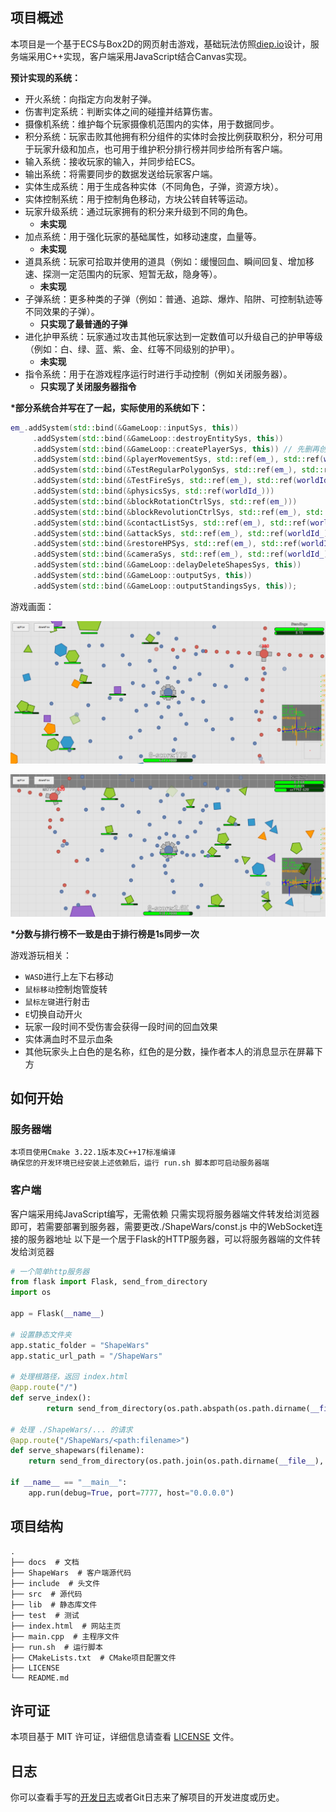 ## 项目概述
本项目是一个基于ECS与Box2D的网页射击游戏，基础玩法仿照[diep.io](https://diep.io/)设计，服务端采用C++实现，客户端采用JavaScript结合Canvas实现。

**预计实现的系统：**

- 开火系统：向指定方向发射子弹。
- 伤害判定系统：判断实体之间的碰撞并结算伤害。
- 摄像机系统：维护每个玩家摄像机范围内的实体，用于数据同步。
- 积分系统：玩家击败其他拥有积分组件的实体时会按比例获取积分，积分可用于玩家升级和加点，也可用于维护积分排行榜并同步给所有客户端。
- 输入系统：接收玩家的输入，并同步给ECS。
- 输出系统：将需要同步的数据发送给玩家客户端。
- 实体生成系统：用于生成各种实体（不同角色，子弹，资源方块）。
- 实体控制系统：用于控制角色移动，方块公转自转等运动。
- 玩家升级系统：通过玩家拥有的积分来升级到不同的角色。
     - **未实现**
- 加点系统：用于强化玩家的基础属性，如移动速度，血量等。
     - **未实现**
- 道具系统：玩家可拾取并使用的道具（例如：缓慢回血、瞬间回复、增加移速、探测一定范围内的玩家、短暂无敌，隐身等）。
     - **未实现**
- 子弹系统：更多种类的子弹（例如：普通、追踪、爆炸、陷阱、可控制轨迹等不同效果的子弹）。
     - **只实现了最普通的子弹**
- 进化护甲系统：玩家通过攻击其他玩家达到一定数值可以升级自己的护甲等级（例如：白、绿、蓝、紫、金、红等不同级别的护甲）。
     - **未实现**
- 指令系统：用于在游戏程序运行时进行手动控制（例如关闭服务器）。
     - **只实现了关闭服务器指令**

**\*部分系统合并写在了一起，实际使用的系统如下：**

```cpp
em_.addSystem(std::bind(&GameLoop::inputSys, this))
     .addSystem(std::bind(&GameLoop::destroyEntitySys, this))
     .addSystem(std::bind(&GameLoop::createPlayerSys, this)) // 先删再创建能回收一部分实体标识符
     .addSystem(std::bind(&playerMovementSys, std::ref(em_), std::ref(worldId_)))
     .addSystem(std::bind(&TestRegularPolygonSys, std::ref(em_), std::ref(worldId_), std::ref(tick_)))
     .addSystem(std::bind(&TestFireSys, std::ref(em_), std::ref(worldId_), std::ref(tick_)))
     .addSystem(std::bind(&physicsSys, std::ref(worldId_)))
     .addSystem(std::bind(&blockRotationCtrlSys, std::ref(em_)))
     .addSystem(std::bind(&blockRevolutionCtrlSys, std::ref(em_), std::ref(worldId_)))
     .addSystem(std::bind(&contactListSys, std::ref(em_), std::ref(worldId_), std::ref(tick_)))
     .addSystem(std::bind(&attackSys, std::ref(em_), std::ref(worldId_), std::ref(tick_)))
     .addSystem(std::bind(&restoreHPSys, std::ref(em_), std::ref(worldId_), std::ref(tick_)))
     .addSystem(std::bind(&cameraSys, std::ref(em_), std::ref(worldId_), std::ref(tick_)))
     .addSystem(std::bind(&GameLoop::delayDeleteShapesSys, this))
     .addSystem(std::bind(&GameLoop::outputSys, this))
     .addSystem(std::bind(&GameLoop::outputStandingsSys, this));
```
游戏画面：

![游戏画面25-03-13](./docs/GameScene1.png)

![游戏画面25-03-13](./docs/GameScene2.png)

**\*分数与排行榜不一致是由于排行榜是1s同步一次**

游戏游玩相关：

- `WASD`进行上左下右移动
- `鼠标移动`控制炮管旋转
- `鼠标左键`进行射击
- `E`切换自动开火
- 玩家一段时间不受伤害会获得一段时间的回血效果
- 实体满血时不显示血条
- 其他玩家头上白色的是名称，红色的是分数，操作者本人的消息显示在屏幕下方

## 如何开始

### 服务器端
```
本项目使用Cmake 3.22.1版本及C++17标准编译
确保您的开发环境已经安装上述依赖后，运行 run.sh 脚本即可启动服务器端
```
### 客户端
客户端采用纯JavaScript编写，无需依赖
只需实现将服务器端文件转发给浏览器即可，若需要部署到服务器，需要更改./ShapeWars/const.js 中的WebSocket连接的服务器地址
以下是一个居于Flask的HTTP服务器，可以将服务器端的文件转发给浏览器
```python
# 一个简单http服务器
from flask import Flask, send_from_directory
import os

app = Flask(__name__)

# 设置静态文件夹
app.static_folder = "ShapeWars"
app.static_url_path = "/ShapeWars"

# 处理根路径，返回 index.html
@app.route("/")
def serve_index():
        return send_from_directory(os.path.abspath(os.path.dirname(__file__)), "index.html")

# 处理 ./ShapeWars/... 的请求
@app.route("/ShapeWars/<path:filename>")
def serve_shapewars(filename):
    return send_from_directory(os.path.join(os.path.dirname(__file__), "ShapeWars"), filename)

if __name__ == "__main__":
    app.run(debug=True, port=7777, host="0.0.0.0")
```

## 项目结构
```
.  
├── docs  # 文档
├── ShapeWars  # 客户端源代码
├── include  # 头文件
├── src  # 源代码
├── lib  # 静态库文件
├── test  # 测试
├── index.html  # 网站主页
├── main.cpp  # 主程序文件  
├── run.sh  # 运行脚本  
├── CMakeLists.txt  # CMake项目配置文件  
├── LICENSE
└── README.md
```

## 许可证

本项目基于 MIT 许可证，详细信息请查看 [LICENSE](https://github.com/az7792/ShapeWars/blob/master/LICENSE) 文件。

## 日志

你可以查看手写的[开发日志](https://github.com/az7792/ShapeWars/blob/master/docs/dev_log.md)或者Git日志来了解项目的开发进度或历史。
